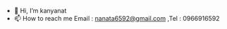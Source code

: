 - 👋 Hi, I’m kanyanat
- 📫 How to reach me Email : nanata6592@gmail.com ,Tel : 0966916592


<!--- - 📫 How to reach me Email : nanata6592@gmail.com ,Tel : 0966916592
kanyanat21/kanyanat21 is a ✨ special ✨ repository because its `README.md` (this file) appears on your GitHub profile.
You can click the Preview link to take a look at your changes.
--->
